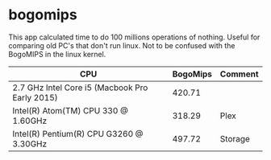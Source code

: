# bogomips

This app calculated time to do 100 millions operations of nothing.
Useful for comparing old PC's that don't run linux. Not to be confused
with the BogoMIPS in the linux kernel.


| CPU                                            | BogoMips| Comment |
|------------------------------------------------|---------|---------|
| 2.7 GHz Intel Core i5 (Macbook Pro Early 2015) | 420.71  |         |
| Intel(R) Atom(TM) CPU  330 @ 1.60GHz           | 318.29  | Plex    |
| Intel(R) Pentium(R) CPU G3260 @ 3.30GHz        | 497.72  | Storage |



